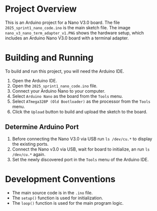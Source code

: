 # Project Overview

This is an Arduino project for a Nano V3.0 board. The file `2025_sprint1_nano_code.ino` is the main sketch file. The image `nano_v3_nano_term_adapter_v1.PNG` shows the hardware setup, which includes an Arduino Nano V3.0 board with a terminal adapter.

# Building and Running

To build and run this project, you will need the Arduino IDE.

1.  Open the Arduino IDE.
2.  Open the `2025_sprint1_nano_code.ino` file.
3.  Connect your Arduino Nano to your computer.
4.  Select `Arduino Nano` as the board from the `Tools` menu.
5.  Select `ATmega328P (Old Bootloader)` as the processor from the `Tools` menu.
6.  Click the `Upload` button to build and upload the sketch to the board.

## Determine Arduino Port
1. Before connecting the Nano V3.0 via USB run `ls /dev/cu.*` to display the existing ports.
2. Connect the Nano v3.0 via USB, wait for board to initialize, an run `ls /dev/cu.*` again.
3. Set the newly discovered port in the `Tools` menu of the Arduino IDE. 

# Development Conventions

*   The main source code is in the `.ino` file.
*   The `setup()` function is used for initialization.
*   The `loop()` function is used for the main program logic.


